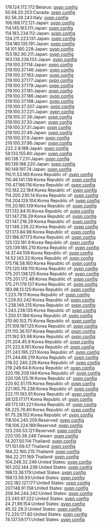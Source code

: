 178.124.172.172:Belarus: [ovpn config](vpn/178_124_172_172.ovpn)  
50.68.20.253:Canada: [ovpn config](vpn/50_68_20_253.ovpn)  
82.56.29.243:Italy: [ovpn config](vpn/82_56_29_243.ovpn)  
106.168.172.121:Japan: [ovpn config](vpn/106_168_172_121.ovpn)  
114.145.163.111:Japan: [ovpn config](vpn/114_145_163_111.ovpn)  
114.183.234.112:Japan: [ovpn config](vpn/114_183_234_112.ovpn)  
124.211.223.131:Japan: [ovpn config](vpn/124_211_223_131.ovpn)  
134.180.135.191:Japan: [ovpn config](vpn/134_180_135_191.ovpn)  
14.101.160.228:Japan: [ovpn config](vpn/14_101_160_228.ovpn)  
153.182.90.211:Japan: [ovpn config](vpn/153_182_90_211.ovpn)  
163.139.236.133:Japan: [ovpn config](vpn/163_139_236_133.ovpn)  
219.100.37.114:Japan: [ovpn config](vpn/219_100_37_114.ovpn)  
219.100.37.146:Japan: [ovpn config](vpn/219_100_37_146.ovpn)  
219.100.37.163:Japan: [ovpn config](vpn/219_100_37_163.ovpn)  
219.100.37.177:Japan: [ovpn config](vpn/219_100_37_177.ovpn)  
219.100.37.179:Japan: [ovpn config](vpn/219_100_37_179.ovpn)  
219.100.37.181:Japan: [ovpn config](vpn/219_100_37_181.ovpn)  
219.100.37.186:Japan: [ovpn config](vpn/219_100_37_186.ovpn)  
219.100.37.198:Japan: [ovpn config](vpn/219_100_37_198.ovpn)  
219.100.37.207:Japan: [ovpn config](vpn/219_100_37_207.ovpn)  
219.100.37.221:Japan: [ovpn config](vpn/219_100_37_221.ovpn)  
219.100.37.26:Japan: [ovpn config](vpn/219_100_37_26.ovpn)  
219.100.37.30:Japan: [ovpn config](vpn/219_100_37_30.ovpn)  
219.100.37.31:Japan: [ovpn config](vpn/219_100_37_31.ovpn)  
219.100.37.49:Japan: [ovpn config](vpn/219_100_37_49.ovpn)  
219.100.37.9:Japan: [ovpn config](vpn/219_100_37_9.ovpn)  
219.100.37.98:Japan: [ovpn config](vpn/219_100_37_98.ovpn)  
222.2.8.188:Japan: [ovpn config](vpn/222_2_8_188.ovpn)  
59.133.155.60:Japan: [ovpn config](vpn/59_133_155_60.ovpn)  
60.138.7.231:Japan: [ovpn config](vpn/60_138_7_231.ovpn)  
60.139.188.220:Japan: [ovpn config](vpn/60_139_188_220.ovpn)  
90.149.197.74:Japan: [ovpn config](vpn/90_149_197_74.ovpn)  
110.11.53.165:Korea Republic of: [ovpn config](vpn/110_11_53_165.ovpn)  
110.46.141.139:Korea Republic of: [ovpn config](vpn/110_46_141_139.ovpn)  
110.47.166.116:Korea Republic of: [ovpn config](vpn/110_47_166_116.ovpn)  
112.162.22.184:Korea Republic of: [ovpn config](vpn/112_162_22_184.ovpn)  
114.200.230.14:Korea Republic of: [ovpn config](vpn/114_200_230_14.ovpn)  
114.204.128.104:Korea Republic of: [ovpn config](vpn/114_204_128_104.ovpn)  
115.20.180.139:Korea Republic of: [ovpn config](vpn/115_20_180_139.ovpn)  
121.132.84.10:Korea Republic of: [ovpn config](vpn/121_132_84_10.ovpn)  
121.147.218.29:Korea Republic of: [ovpn config](vpn/121_147_218_29.ovpn)  
121.147.218.29:Korea Republic of: [ovpn config](vpn/121_147_218_29.ovpn)  
121.148.239.22:Korea Republic of: [ovpn config](vpn/121_148_239_22.ovpn)  
121.173.84.98:Korea Republic of: [ovpn config](vpn/121_173_84_98.ovpn)  
121.186.97.173:Korea Republic of: [ovpn config](vpn/121_186_97_173.ovpn)  
125.133.181.9:Korea Republic of: [ovpn config](vpn/125_133_181_9.ovpn)  
125.139.185.210:Korea Republic of: [ovpn config](vpn/125_139_185_210.ovpn)  
14.37.44.109:Korea Republic of: [ovpn config](vpn/14_37_44_109.ovpn)  
14.52.143.32:Korea Republic of: [ovpn config](vpn/14_52_143_32.ovpn)  
175.116.58.160:Korea Republic of: [ovpn config](vpn/175_116_58_160.ovpn)  
175.120.149.110:Korea Republic of: [ovpn config](vpn/175_120_149_110.ovpn)  
175.201.138.125:Korea Republic of: [ovpn config](vpn/175_201_138_125.ovpn)  
175.201.172.48:Korea Republic of: [ovpn config](vpn/175_201_172_48.ovpn)  
175.211.179.137:Korea Republic of: [ovpn config](vpn/175_211_179_137.ovpn)  
183.98.13.125:Korea Republic of: [ovpn config](vpn/183_98_13_125.ovpn)  
1.223.79.11:Korea Republic of: [ovpn config](vpn/1_223_79_11.ovpn)  
1.229.93.242:Korea Republic of: [ovpn config](vpn/1_229_93_242.ovpn)  
1.238.149.215:Korea Republic of: [ovpn config](vpn/1_238_149_215.ovpn)  
1.243.238.135:Korea Republic of: [ovpn config](vpn/1_243_238_135.ovpn)  
1.250.51.184:Korea Republic of: [ovpn config](vpn/1_250_51_184.ovpn)  
210.90.153.75:Korea Republic of: [ovpn config](vpn/210_90_153_75.ovpn)  
211.109.197.125:Korea Republic of: [ovpn config](vpn/211_109_197_125.ovpn)  
211.110.36.107:Korea Republic of: [ovpn config](vpn/211_110_36_107.ovpn)  
211.192.93.98:Korea Republic of: [ovpn config](vpn/211_192_93_98.ovpn)  
211.204.45.9:Korea Republic of: [ovpn config](vpn/211_204_45_9.ovpn)  
211.222.6.161:Korea Republic of: [ovpn config](vpn/211_222_6_161.ovpn)  
211.243.195.221:Korea Republic of: [ovpn config](vpn/211_243_195_221.ovpn)  
211.244.66.219:Korea Republic of: [ovpn config](vpn/211_244_66_219.ovpn)  
218.52.240.226:Korea Republic of: [ovpn config](vpn/218_52_240_226.ovpn)  
219.249.64.6:Korea Republic of: [ovpn config](vpn/219_249_64_6.ovpn)  
220.116.209.144:Korea Republic of: [ovpn config](vpn/220_116_209_144.ovpn)  
220.126.125.19:Korea Republic of: [ovpn config](vpn/220_126_125_19.ovpn)  
220.92.51.115:Korea Republic of: [ovpn config](vpn/220_92_51_115.ovpn)  
221.165.79.238:Korea Republic of: [ovpn config](vpn/221_165_79_238.ovpn)  
222.111.193.91:Korea Republic of: [ovpn config](vpn/222_111_193_91.ovpn)  
39.125.17.171:Korea Republic of: [ovpn config](vpn/39_125_17_171.ovpn)  
49.173.141.221:Korea Republic of: [ovpn config](vpn/49_173_141_221.ovpn)  
58.225.78.80:Korea Republic of: [ovpn config](vpn/58_225_78_80.ovpn)  
61.75.28.152:Korea Republic of: [ovpn config](vpn/61_75_28_152.ovpn)  
118.104.240.205:Reserved: [ovpn config](vpn/118_104_240_205.ovpn)  
118.106.224.189:Reserved: [ovpn config](vpn/118_106_224_189.ovpn)  
123.200.53.121:Reserved: [ovpn config](vpn/123_200_53_121.ovpn)  
220.135.38.248:Taiwan: [ovpn config](vpn/220_135_38_248.ovpn)  
14.207.50.114:Thailand: [ovpn config](vpn/14_207_50_114.ovpn)  
171.101.69.57:Thailand: [ovpn config](vpn/171_101_69_57.ovpn)  
184.22.160.215:Thailand: [ovpn config](vpn/184_22_160_215.ovpn)  
184.22.211.169:Thailand: [ovpn config](vpn/184_22_211_169.ovpn)  
104.248.32.246:United States: [ovpn config](vpn/104_248_32_246.ovpn)  
161.202.144.236:United States: [ovpn config](vpn/161_202_144_236.ovpn)  
198.13.36.179:United States: [ovpn config](vpn/198_13_36_179.ovpn)  
198.13.59.93:United States: [ovpn config](vpn/198_13_59_93.ovpn)  
202.182.127.177:United States: [ovpn config](vpn/202_182_127_177.ovpn)  
207.148.91.158:United States: [ovpn config](vpn/207_148_91_158.ovpn)  
208.94.244.242:United States: [ovpn config](vpn/208_94_244_242.ovpn)  
23.240.97.222:United States: [ovpn config](vpn/23_240_97_222.ovpn)  
24.21.99.154:United States: [ovpn config](vpn/24_21_99_154.ovpn)  
45.32.29.3:United States: [ovpn config](vpn/45_32_29_3.ovpn)  
72.220.171.82:United States: [ovpn config](vpn/72_220_171_82.ovpn)  
74.137.59.171:United States: [ovpn config](vpn/74_137_59_171.ovpn)  
